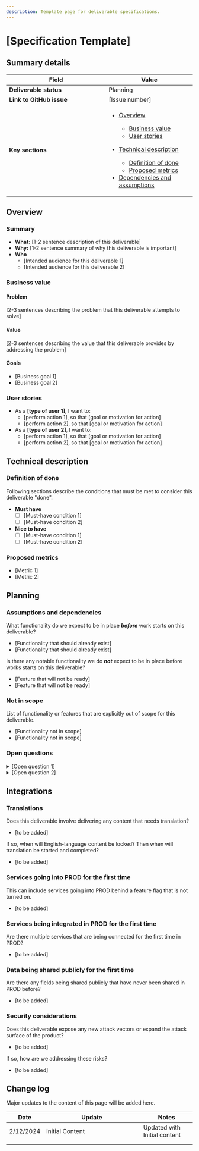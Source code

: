 ```yaml
---
description: Template page for deliverable specifications.
---
```


# \[Specification Template]

## Summary details

<table><thead><tr><th width="253">Field</th><th>Value</th></tr></thead><tbody><tr><td><strong>Deliverable status</strong></td><td>Planning</td></tr><tr><td><strong>Link to GitHub issue</strong></td><td>[Issue number]</td></tr><tr><td><strong>Key sections</strong></td><td><ul><li><p><a href="specification-template.md#overview">Overview</a></p><ul><li><a href="specification-template.md#business-value">Business value</a></li><li><a href="specification-template.md#user-stories">User stories</a></li></ul></li><li><p><a href="specification-template.md#technical-description">Technical description</a></p><ul><li><a href="specification-template.md#definition-of-done">Definition of done</a></li><li><a href="specification-template.md#proposed-metrics">Proposed metrics</a></li></ul></li><li><a href="specification-template.md#assumptions-and-dependencies">Dependencies and assumptions</a></li></ul></td></tr></tbody></table>

## Overview

### Summary

* **What:** \[1-2 sentence description of this deliverable]
* **Why:** \[1-2 sentence summary of why this deliverable is important]
* **Who**
  * \[Intended audience for this deliverable 1]
  * \[Intended audience for this deliverable 2]

### Business value

#### Problem

\[2-3 sentences describing the problem that this deliverable attempts to solve]

#### Value

\[2-3 sentences describing the value that this deliverable provides by addressing the problem]

#### Goals

* \[Business goal 1]
* \[Business goal 2]

### User stories

* As a **\[type of user 1]**, I want to:
  * \[perform action 1], so that \[goal or motivation for action]
  * \[perform action 2], so that \[goal or motivation for action]
* As a **\[type of user 2]**, I want to:
  * \[perform action 1], so that \[goal or motivation for action]
  * \[perform action 2], so that \[goal or motivation for action]

## Technical description

### Definition of done

Following sections describe the conditions that must be met to consider this deliverable "done".

* **Must have**
  * [ ] \[Must-have condition 1]
  * [ ] \[Must-have condition 2]
* **Nice to have**
  * [ ] \[Must-have condition 1]
  * [ ] \[Must-have condition 2]

### Proposed metrics

* \[Metric 1]
* \[Metric 2]

## Planning

### Assumptions and dependencies

What functionality do we expect to be in place _**before**_ work starts on this deliverable?

* \[Functionality that should already exist]
* \[Functionality that should already exist]

Is there any notable functionality we do _**not**_ expect to be in place before works starts on this deliverable?

* \[Feature that will not be ready]
* \[Feature that will not be ready]

### Not in scope

List of functionality or features that are explicitly out of scope for this deliverable.

* \[Functionality not in scope]
* \[Functionality not in scope]

### Open questions

<details>

<summary>[Open question 1]</summary>



</details>

<details>

<summary>[Open question 2]</summary>



</details>

## Integrations

### Translations

Does this deliverable involve delivering any content that needs translation?

* \[to be added]

If so, when will English-language content be locked? Then when will translation be started and completed?

* \[to be added]

### Services going into PROD for the first time

This can include services going into PROD behind a feature flag that is not turned on.

* \[to be added]

### Services being integrated in PROD for the first time

Are there multiple services that are being connected for the first time in PROD?

* \[to be added]

### Data being shared publicly for the first time

Are there any fields being shared publicly that have never been shared in PROD before?

* \[to be added]

### Security considerations

Does this deliverable expose any new attack vectors or expand the attack surface of the product?

* \[to be added]

If so, how are we addressing these risks?

* \[to be added]

## Change log

Major updates to the content of this page will be added here.

<table><thead><tr><th>Date</th><th width="246">Update</th><th>Notes</th></tr></thead><tbody><tr><td>2/12/2024</td><td>Initial Content</td><td>Updated with Initial content</td></tr><tr><td></td><td></td><td></td></tr><tr><td></td><td></td><td></td></tr></tbody></table>
